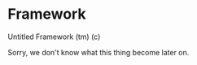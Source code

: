 Framework
=========

Untitled Framework (tm) (c)

Sorry, we don't know what this thing become later on.

